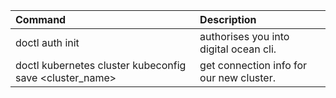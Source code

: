 | Command | Description |
| :------ | :--------- |
| doctl auth init | authorises you into digital ocean cli. |
| doctl kubernetes cluster kubeconfig save <cluster_name> | get connection info for our new cluster. |

